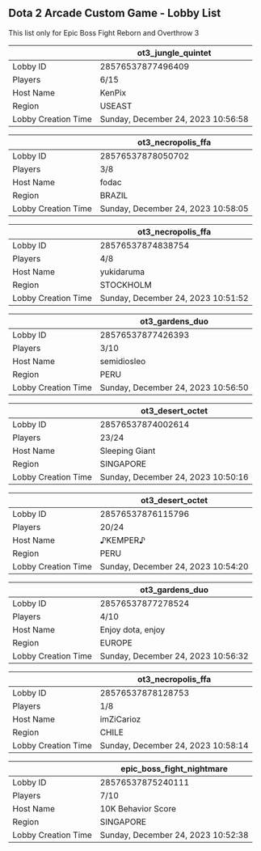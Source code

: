## Dota 2 Arcade Custom Game - Lobby List

This list only for Epic Boss Fight Reborn and Overthrow 3

|  | ot3_jungle_quintet |
| ------ | ------ |
| Lobby ID | 28576537877496409 |
| Players | 6/15 |
| Host Name | KenPix |
| Region | USEAST |
| Lobby Creation Time | Sunday, December 24, 2023 10:56:58 |


|  | ot3_necropolis_ffa |
| ------ | ------ |
| Lobby ID | 28576537878050702 |
| Players | 3/8 |
| Host Name | fodac |
| Region | BRAZIL |
| Lobby Creation Time | Sunday, December 24, 2023 10:58:05 |


|  | ot3_necropolis_ffa |
| ------ | ------ |
| Lobby ID | 28576537874838754 |
| Players | 4/8 |
| Host Name | yukidaruma |
| Region | STOCKHOLM |
| Lobby Creation Time | Sunday, December 24, 2023 10:51:52 |


|  | ot3_gardens_duo |
| ------ | ------ |
| Lobby ID | 28576537877426393 |
| Players | 3/10 |
| Host Name | semidiosleo |
| Region | PERU |
| Lobby Creation Time | Sunday, December 24, 2023 10:56:50 |


|  | ot3_desert_octet |
| ------ | ------ |
| Lobby ID | 28576537874002614 |
| Players | 23/24 |
| Host Name | Sleeping Giant |
| Region | SINGAPORE |
| Lobby Creation Time | Sunday, December 24, 2023 10:50:16 |


|  | ot3_desert_octet |
| ------ | ------ |
| Lobby ID | 28576537876115796 |
| Players | 20/24 |
| Host Name | ♪KEMPER♪ |
| Region | PERU |
| Lobby Creation Time | Sunday, December 24, 2023 10:54:20 |


|  | ot3_gardens_duo |
| ------ | ------ |
| Lobby ID | 28576537877278524 |
| Players | 4/10 |
| Host Name | Enjoy dota, enjoy |
| Region | EUROPE |
| Lobby Creation Time | Sunday, December 24, 2023 10:56:32 |


|  | ot3_necropolis_ffa |
| ------ | ------ |
| Lobby ID | 28576537878128753 |
| Players | 1/8 |
| Host Name | imZiCarioz |
| Region | CHILE |
| Lobby Creation Time | Sunday, December 24, 2023 10:58:14 |


|  | epic_boss_fight_nightmare |
| ------ | ------ |
| Lobby ID | 28576537875240111 |
| Players | 7/10 |
| Host Name | 10K Behavior Score |
| Region | SINGAPORE |
| Lobby Creation Time | Sunday, December 24, 2023 10:52:38 |


